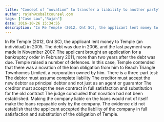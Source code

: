 ```yaml
---
title: "Concept of “novation” to transfer a liability to another party"
author: rajah@cobaltcounsel.com
tags: ["Case Law","Rajah"]
date: 2016-10-26 15:34:55
description: "In Re Temple (2012, Ont SC), the applicant lent money to Temple (an individual) in 2005. The debt was due in 2006, and the last payment was made in November 2007. The applicant brought an application..."
---
```


In Re Temple (2012, Ont SC), the applicant lent money to Temple (an individual) in 2005. The debt was due in 2006, and the last payment was made in November 2007. The applicant brought an application for a bankruptcy order in February 2011, more than two years after the debt was due. Temple raised a number of defences.
In this case, Temple contended that there was a novation of the loan obligation from him to Beach Triangle Townhomes Limited, a corporation owned by him.
 There is a three-part test:
The debtor must assume complete liability
The creditor must accept the new debtor as principal debtor and not just as an agent or guarantor
The creditor must accept the new contract in full satisfaction and substitution for the old contract
The judge concluded that novation had not been established. Making the company liable on the loans would not of itself make the loans repayable only by the company. The evidence did not establish that the applicant accepted the liability of the company in full satisfaction and substitution of the obligation of Temple.